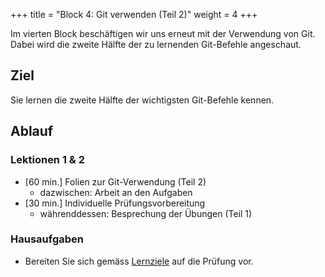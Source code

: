 +++
title = "Block 4: Git verwenden (Teil 2)"
weight = 4
+++

Im vierten Block beschäftigen wir uns erneut mit der Verwendung von Git. Dabei
wird die zweite Hälfte der zu lernenden Git-Befehle angeschaut.

## Ziel

Sie lernen die zweite Hälfte der wichtigsten Git-Befehle kennen.

## Ablauf

### Lektionen 1 & 2

- [60 min.] Folien zur Git-Verwendung (Teil 2)
    - dazwischen: Arbeit an den Aufgaben
- [30 min.] Individuelle Prüfungsvorbereitung
    - währenddessen: Besprechung der Übungen (Teil 1)

### Hausaufgaben

- Bereiten Sie sich gemäss [Lernziele](/lernziele/versionskontrolle/) auf die
  Prüfung vor.

